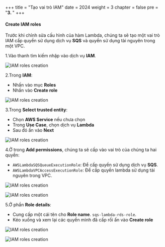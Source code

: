 +++
title = "Tạo vai trò IAM"
date = 2024
weight = 3
chapter = false
pre = "<b>3. </b>"
+++

#### Create IAM roles
Trước khi chỉnh sửa cấu hình của hàm Lambda, chúng ta sẽ tạo một vai trò IAM cấp quyền sử dụng dịch vụ **SQS** và quyền sử dụng tài nguyên trong một VPC.

1.Vào thanh tìm kiếm nhập vào dịch vụ **IAM**.

![IAM roles creation](../../images/2/2.3.1.png)

2.Trong **IAM**:
  - Nhấn vào mục **Roles**
  - Nhấn vào **Create role**

![IAM roles creation](../../images/2/2.3.2.png)

3.Trong **Select trusted entity**:
  - Chọn **AWS Service** nếu chưa chọn
  - Trong **Use Case**, chọn dịch vụ **Lambda**
  - Sau đó ấn vào **Next**

  ![IAM roles creation](../images/2/2.3.3.png)

4.Ở trong **Add permissions**, chúng ta sẽ cấp vào vai trò của chúng ta hai quyền:
  - `AWSLambdaSQSQueueExecutionRole`: Để cấp quyền sử dụng dịch vụ **SQS**.
  - `AWSLambdaVPCAccessExecutionRole`: Để cấp quyền lambda sử dụng tài nguyên trong VPC.

  ![IAM roles creation](../../../images/2/2.3.4.png)

  ![IAM roles creation](../../../../images/2/2.3.5.png)

5.Ở phần **Role details**:
  - Cung cấp một cái tên cho **Role name**. `sqs-lambda-rds-role`.
  - Kéo xuống và xem lại các quyền mình đã cấp rồi ấn vào **Create role**

  ![IAM roles creation](../../images/2/2.3.6.png)
  
  ![IAM roles creation](../../images/2/2.3.7.png)